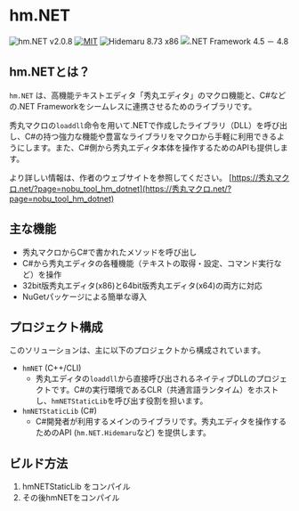 # hm.NET

![hm.NET v2.0.8](https://img.shields.io/badge/hm.NET-v2.0.8-6479ff.svg)
[![MIT](https://img.shields.io/badge/license-MIT-blue.svg?style=flat)](LICENSE)
![Hidemaru 8.73 x86](https://img.shields.io/badge/Hidemaru-v8.73-6479ff.svg)
![.NET Framework 4.5 － 4.8](https://img.shields.io/badge/.NET_Framework-v4.5_－_v4.8-6479ff.svg)

## hm.NETとは？

`hm.NET` は、高機能テキストエディタ「秀丸エディタ」のマクロ機能と、C#などの.NET Frameworkをシームレスに連携させるためのライブラリです。

秀丸マクロの`loaddll`命令を用いて.NETで作成したライブラリ（DLL）を呼び出し、C#の持つ強力な機能や豊富なライブラリをマクロから手軽に利用できるようにします。また、C#側から秀丸エディタ本体を操作するためのAPIも提供します。

より詳しい情報は、作者のウェブサイトを参照してください。
[https://秀丸マクロ.net/?page=nobu_tool_hm_dotnet](https://秀丸マクロ.net/?page=nobu_tool_hm_dotnet)

## 主な機能

*   秀丸マクロからC#で書かれたメソッドを呼び出し
*   C#から秀丸エディタの各種機能（テキストの取得・設定、コマンド実行など）を操作
*   32bit版秀丸エディタ(x86)と64bit版秀丸エディタ(x64)の両方に対応
*   NuGetパッケージによる簡単な導入

## プロジェクト構成

このソリューションは、主に以下のプロジェクトから構成されています。

*   `hmNET` (C++/CLI)
    *   秀丸エディタの`loaddll`から直接呼び出されるネイティブDLLのプロジェクトです。C#の実行環境であるCLR（共通言語ランタイム）をホストし、`hmNETStaticLib`を呼び出す役割を担います。
*   `hmNETStaticLib` (C#)
    *   C#開発者が利用するメインのライブラリです。秀丸エディタを操作するためのAPI (`hm.NET.Hidemaru`など) を提供します。

## ビルド方法

1.  hmNETStaticLib をコンパイル
2.  その後hmNETをコンパイル
